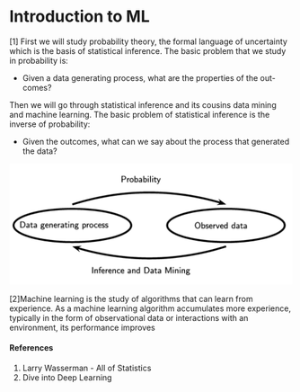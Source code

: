 # Introduction to ML

[1] First we will study probability theory, the formal language of uncertainty which is the basis of statistical inference. The basic problem that we study in probability is:

- Given a data generating process, what are the properties of the out-
comes?

Then we will go through statistical inference and its cousins data mining and machine learning. The basic problem of statistical inference is the inverse of probability:

- Given the outcomes, what can we say about the process that generated the data?

![](Probability_and_Inference.png)




[2]Machine learning is the study of algorithms that can learn from experience. As a machine
learning algorithm accumulates more experience, typically in the form of observational
data or interactions with an environment, its performance improves

#### References

1. Larry Wasserman - All of Statistics 
2. Dive into Deep Learning